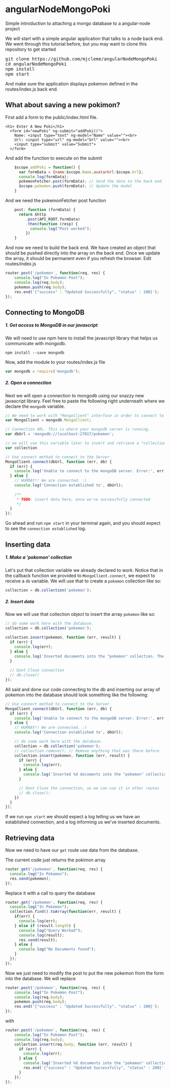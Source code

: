 # angularNodeMongoPoki
Simple introduction to attaching a mongo database to a angular-node project

We will start with a simple angular application that talks to a node back end.  We went through this tutorial before, but you may want to clone this repository to get started
<pre>
git clone https://github.com/mjcleme/angularNodeMongoPoki
cd angularNodeMongoPoki
npm install
npm start
</pre>

And make sure the application displays pokemon defined in the routes/index.js back end.

## What about saving a new pokimon?

First add a form to the public/index.html file.
```
<h1> Enter A New Poki</h1>
  <form id="newPoki" ng-submit="addPoki()">
    Name: <input type="text" ng-model="Name" value=""><br>
    Url: <input type="url" ng-model="Url" value=""><br>
    <input type="submit" value="Submit">
  </form>
```

And add the function to execute on the submit
```javascript
    $scope.addPoki = function() {
      var formData = {name:$scope.Name,avatarUrl:$scope.Url};
      console.log(formData);
      pokemonFetcher.post(formData); // Send the data to the back end
      $scope.pokemon.push(formData); // Update the model
    }
```
And we need the pokemonFetcher post function
```javascript
    post: function (formData) {
      return $http
         .post(API_ROOT,formData)
         .then(function (resp) {
           console.log("Post worked");
         })
    } 
```
And now we need to build the back end.  We have created an object that should be pushed directly into the array on the back end.  Once we update the array, it should be permanent even if you refresh the browser.  Edit routes/index.js
```javascript
router.post('/pokemon', function(req, res) {
    console.log("In Pokemon Post");
    console.log(req.body);
    pokemon.push(req.body);
    res.end('{"success" : "Updated Successfully", "status" : 200}');
}); 
```
## Connecting to MongoDB

##### 1. Get access to MongoDB in our javascript
We will need to use npm here to install the javascript library that helps us communicate with mongodb. 

`npm install --save mongodb`

Now, add the module to your routes/index.js file

```js
var mongodb = require('mongodb');
```

##### 2. Open a connection

Next we will open a connection to mongodb using our snazzy new javascript library. Feel free to paste the following right underneath where we declare the `mongodb` variable.

```js
// We need to work with "MongoClient" interface in order to connect to a mongodb server.
var MongoClient = mongodb.MongoClient;

// Connection URL. This is where your mongodb server is running.
var dbUrl = 'mongodb://localhost:27017/pokemon';

// we will use this variable later to insert and retrieve a "collection" of data
var collection

// Use connect method to connect to the Server
MongoClient.connect(dbUrl, function (err, db) {
  if (err) {
    console.log('Unable to connect to the mongoDB server. Error:', err);
  } else {
    // HURRAY!! We are connected. :)
    console.log('Connection established to', dbUrl);
    
    /**
     * TODO: insert data here, once we've successfully connected
     */
  }
});

```

Go ahead and run `npm start` in your terminal again, and you should expect to see the `connection established` log.

## Inserting data

##### 1. Make a 'pokemon' collection
Let's put that collection variable we already declared to work. Notice that in the callback function we provided to `MongoClient.connect`, we expect to receive a `db` variable. We will use that to create a `pokemon` collection like so:

```js
collection = db.collection('pokemon');
```
##### 2. Insert data
Now we will use that collection object to insert the array `pokemon` like so:

```js
// do some work here with the database.
collection = db.collection('pokemon');

collection.insert(pokemon, function (err, result) {
  if (err) {
    console.log(err);
  } else {
    console.log('Inserted documents into the "pokemon" collection. The documents inserted with "_id" are:', result.length, result);
  }
  
  // Dont Close connection
  // db.close()
});
```

All said and done our code connecting to the db and inserting our array of pokemon into the database should look something like the following:

```js
// Use connect method to connect to the Server
MongoClient.connect(dbUrl, function (err, db) {
  if (err) {
    console.log('Unable to connect to the mongoDB server. Error:', err);
  } else {
    // HURRAY!! We are connected. :)
    console.log('Connection established to', dbUrl);

    // do some work here with the database.
    collection = db.collection('pokemon');
    // collection.remove(); // Remove anything that was there before
    collection.insert(pokemon, function (err, result) {
      if (err) {
        console.log(err);
      } else {
        console.log('Inserted %d documents into the "pokemon" collection. The documents inserted with "_id" are:', result.length, result);
      }

      // Dont Close the connection, so we can use it in other routes
      // db.close();
    })
  }
});
```

If we run `npm start` we should expect a log telling us we have an established connection, and a log informing us we've inserted documents.

## Retrieving data

Now we need to have our `get` route use data from the database.

The current code just returns the pokimon array
```js
router.get('/pokemon', function(req, res) {
  console.log("In Pokemon");
  res.send(pokemon);
});
```
Replace it with a call to query the database
```js
router.get('/pokemon', function(req, res) {
  console.log("In Pokemon");
  collection.find().toArray(function(err, result) {
    if(err) {
      console.log(err);
    } else if (result.length) {
      console.log("Query Worked");
      console.log(result);
      res.send(result);
    } else {
      console.log("No Documents found");
    }
  });
});
```
Now we just need to modify the post to put the new pokemon from the form into the database.  We will replace
```js
router.post('/pokemon', function(req, res) {
    console.log("In Pokemon Post");
    console.log(req.body);
    pokemon.push(req.body);
    res.end('{"success" : "Updated Successfully", "status" : 200}');
});
```
with
```js
router.post('/pokemon', function(req, res) {
    console.log("In Pokemon Post");
    console.log(req.body);
    collection.insert(req.body, function (err, result) {
      if (err) {
        console.log(err);
      } else {
        console.log('Inserted %d documents into the "pokemon" collection. The documents inserted with "_id" are:', result.length, result);
        res.end('{"success" : "Updated Successfully", "status" : 200}');
      }
    });
});
```


